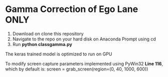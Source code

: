 # Gamma Correction of Ego Lane ONLY

1. Download on clone this repository
2. Navigate to the repo on your hard disk on Anaconda Prompt using cd
3. Run **python classgamma.py**


The keras trained model is optimized to run on GPU

To modify screen capture parameters implemented using PyWin32
**Line 116**, which by default is:
screen = grab_screen(region=(0, 40, 1000, 600))
